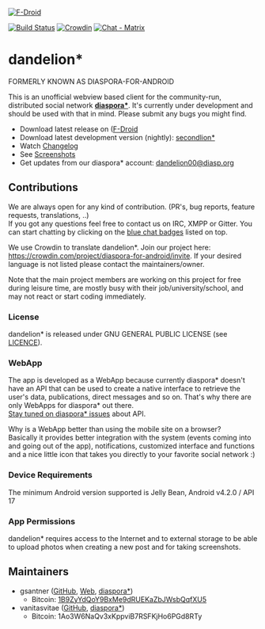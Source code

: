 [![F-Droid](https://f-droid.org/wiki/images/0/06/F-Droid-button_get-it-on.png)](https://f-droid.org/repository/browse/?fdid=com.github.dfa.diaspora_android)

<a name="badgers"></a>[![Build Status](https://travis-ci.org/Diaspora-for-Android/dandelion.svg?branch=master)](https://travis-ci.org/Diaspora-for-Android/dandelion)
[![Crowdin](https://d322cqt584bo4o.cloudfront.net/diaspora-for-android/localized.svg)](https://crowdin.com/project/diaspora-for-android)
[![Chat - Matrix](https://img.shields.io/badge/chat-on%20matrix-blue.svg)](https://matrix.to/#/#dandelion:matrix.org)



# dandelion\*
FORMERLY KNOWN AS DIASPORA-FOR-ANDROID

This is an unofficial webview based client for the community-run, distributed social network **[diaspora*](https://diasporafoundation.org/)**. It's currently under development and should be used with that in mind. Please submit any bugs you might find.  

- Download latest release on ([F-Droid](https://f-droid.org/repository/browse/?fdid=com.github.dfa.diaspora_android)
- Download latest development version (nightly): [secondlion\*](https://gsantner.gitlab.io/fdroid/latest/com.github.dfa.secondlion.apk)
- Watch [Changelog](https://github.com/Diaspora-for-Android/dandelion/blob/master/CHANGELOG.md)
- See [Screenshots](https://github.com/Diaspora-for-Android/dandelion/blob/master/SCREENSHOTS.md)
- Get updates from our diaspora\* account: [dandelion00@diasp.org](https://diasp.org/people/48b78420923501341ef3782bcb452bd5)

## Contributions
We are always open for any kind of contribution. (PR's, bug reports, feature requests, translations, ..)  
If you got any questions feel free to contact us on IRC, XMPP or Gitter. You can start chatting by clicking on the [blue chat badges](#badgers) listed on top.

We use Crowdin to translate dandelion\*. Join our project here: <https://crowdin.com/project/diaspora-for-android/invite>. If your desired language is not listed please contact the maintainers/owner.  

Note that the main project members are working on this project for free during leisure time, are mostly busy with their job/university/school, and may not react or start coding immediately.

### License
dandelion\* is released under GNU GENERAL PUBLIC LICENSE (see [LICENCE](https://github.com/Diaspora-for-Android/dandelion/blob/master/LICENSE.md)).

### WebApp
The app is developed as a WebApp because currently diaspora\* doesn't have an API that can be used to create a native interface to retrieve the user's data, publications, direct messages and so on. That's why there are only WebApps for diaspora\* out there.  
[Stay tuned on diaspora\* issues](https://github.com/diaspora/diaspora/labels/api) about API.

Why is a WebApp better than using the mobile site on a browser?  
Basically it provides better integration with the system (events coming into and going out of the app), notifications, customized interface and functions and a nice little icon that takes you directly to your favorite social network :)

### Device Requirements
The minimum Android version supported is Jelly Bean, Android v4.2.0 / API 17

### App Permissions
dandelion\* requires access to the Internet and to external storage to be able to upload photos when creating a new post and for taking screenshots.

## Maintainers
- gsantner ([GitHub](https://github.com/gsantner), [Web](https://gsantner.github.io), [diaspora*](https://pod.geraspora.de/people/d1cbdd70095301341e834860008dbc6c))  
    - Bitcoin: [1B9ZyYdQoY9BxMe9dRUEKaZbJWsbQqfXU5](https://gsantner.github.io/donate/#donate)
- vanitasvitae ([GitHub](https://github.com/vanitasvitae), [diaspora*](https://pod.geraspora.de/people/bbd7af90fbec013213e34860008dbc6c))
    - Bitcoin: 1Ao3W6NaQv3xKppviB7RSFKjHo6PGd8RTy
